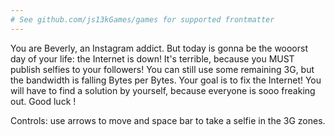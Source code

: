 ```yaml
---
# See github.com/js13kGames/games for supported frontmatter
---
```

You are Beverly, an Instagram addict. But today is gonna be the wooorst day of your life: the Internet is down!
It's terrible, because you MUST publish selfies to your followers! You can still use some remaining 3G, but the bandwidth is falling Bytes per Bytes.
Your goal is to fix the Internet! You will have to find a solution by yourself, because everyone is sooo freaking out.
Good luck !

Controls: use arrows to move and space bar to take a selfie in the 3G zones.